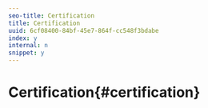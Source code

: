 ```yaml
---
seo-title: Certification
title: Certification
uuid: 6cf08400-84bf-45e7-864f-cc548f3bdabe
index: y
internal: n
snippet: y
---
```


# Certification{#certification}

